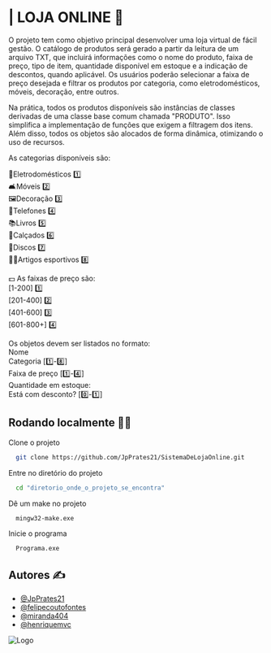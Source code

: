 # | LOJA ONLINE 🛒


O projeto tem como objetivo principal desenvolver uma loja virtual de fácil gestão. O catálogo de produtos será gerado a partir da leitura de um arquivo TXT, que incluirá informações como o nome do produto, faixa de preço, tipo de item, quantidade disponível em estoque e a indicação de descontos, quando aplicável. Os usuários poderão selecionar a faixa de preço desejada e filtrar os produtos por categoria, como eletrodomésticos, móveis, decoração, entre outros. 

Na prática, todos os produtos disponíveis são instâncias de classes derivadas de uma classe base comum chamada "PRODUTO". Isso simplifica a implementação de funções que exigem a filtragem dos itens. Além disso, todos os objetos são alocados de forma dinâmica, otimizando o uso de recursos.

As categorias disponíveis são: 

🔌Eletrodomésticos 1️⃣   
🛋Móveis 2️⃣  
🖼Decoração 3️⃣  
📱Telefones 4️⃣  
📚Livros 5️⃣  
👟Calçados 6️⃣  
💽Discos 7️⃣  
🏃‍♂️Artigos esportivos 8️⃣

💵 As faixas de preço são:  
[1-200] 1️⃣  
[201-400] 2️⃣  
[401-600] 3️⃣  
[601-800+] 4️⃣  

Os objetos devem ser listados no formato:  
Nome  
Categoria [1️⃣-8️⃣]  
Faixa de preço [1️⃣-4️⃣]  
Quantidade em estoque:  
Está com desconto? [0️⃣-1️⃣]
## Rodando localmente 👨‍💻

Clone o projeto

```bash
  git clone https://github.com/JpPrates21/SistemaDeLojaOnline.git
```

Entre no diretório do projeto

```bash
  cd "diretorio_onde_o_projeto_se_encontra"
```

Dê um make no projeto

```bash
  mingw32-make.exe
```

Inicie o programa

```bash
  Programa.exe
```


## Autores ✍

- [@JpPrates21](https://github.com/JpPrates21)
- [@felipecoutofontes](https://github.com/felipecoutofontes)
- [@miranda404](https://github.com/miranda404)
- [@henriquemvc](https://github.com/henriquemvc)


![Logo](https://www.ufmg.br/online/arquivos/anexos/20091216_logo_ufmg.png)
